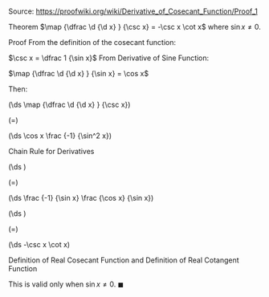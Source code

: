 # 

Source: https://proofwiki.org/wiki/Derivative_of_Cosecant_Function/Proof_1

Theorem
$\map {\dfrac \d {\d x} } {\csc x} = -\csc x \cot x$
where $\sin x \ne 0$.


Proof
From the definition of the cosecant function:

$\csc x = \dfrac 1 {\sin x}$
From Derivative of Sine Function:

$\map {\dfrac \d {\d x} } {\sin x} = \cos x$

Then:














\(\ds \map {\dfrac \d {\d x} } {\csc x}\)

\(=\)







\(\ds \cos x \frac {-1} {\sin^2 x}\)





Chain Rule for Derivatives














\(\ds \)

\(=\)







\(\ds \frac {-1} {\sin x} \frac {\cos x} {\sin x}\)




















\(\ds \)

\(=\)







\(\ds -\csc x \cot x\)





Definition of Real Cosecant Function and Definition of Real Cotangent Function



This is valid only when $\sin x \ne 0$.
$\blacksquare$





